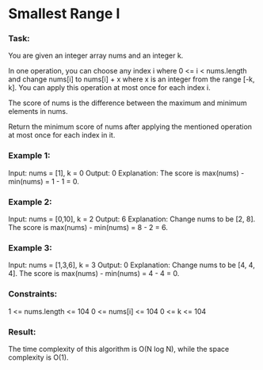 # Smallest Range I

### Task:

You are given an integer array nums and an integer k.

In one operation, you can choose any index i where 0 <= i < nums.length and change nums[i] to nums[i] + x where x is 
an integer from the range [-k, k]. You can apply this operation at most once for each index i.

The score of nums is the difference between the maximum and minimum elements in nums.

Return the minimum score of nums after applying the mentioned operation at most once for each index in it.

### Example 1:

Input: nums = [1], k = 0
Output: 0
Explanation: The score is max(nums) - min(nums) = 1 - 1 = 0.

### Example 2:

Input: nums = [0,10], k = 2
Output: 6
Explanation: Change nums to be [2, 8]. The score is max(nums) - min(nums) = 8 - 2 = 6.

### Example 3:

Input: nums = [1,3,6], k = 3
Output: 0
Explanation: Change nums to be [4, 4, 4]. The score is max(nums) - min(nums) = 4 - 4 = 0.

### Constraints:

1 <= nums.length <= 104
0 <= nums[i] <= 104
0 <= k <= 104

### Result:

The time complexity of this algorithm is O(N log N), while the space complexity is O(1).
